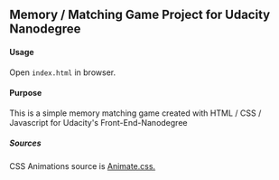 ## Memory / Matching Game Project for Udacity Nanodegree

#### Usage
Open `index.html` in browser.

#### Purpose
This is a simple memory matching game created with HTML / CSS / Javascript for Udacity's Front-End-Nanodegree

##### Sources
CSS Animations source is [Animate.css.](https://daneden.github.io/animate.css/)